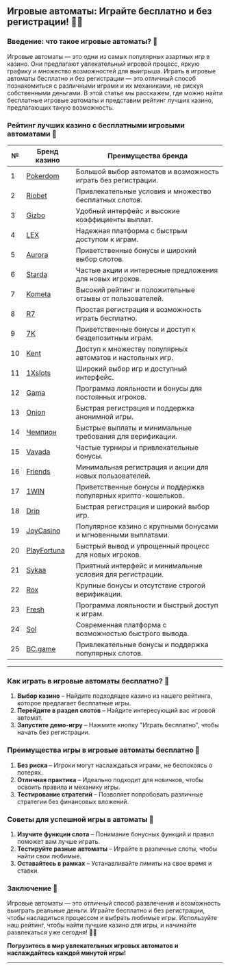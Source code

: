 ## Игровые автоматы: Играйте бесплатно и без регистрации! 🎰✨

### Введение: что такое игровые автоматы? 🎯

Игровые автоматы — это одни из самых популярных азартных игр в казино. Они предлагают увлекательный игровой процесс, яркую графику и множество возможностей для выигрыша. Играть в игровые автоматы бесплатно и без регистрации — это отличный способ познакомиться с различными играми и их механиками, не рискуя собственными деньгами. В этой статье мы расскажем, где можно найти бесплатные игровые автоматы и представим рейтинг лучших казино, предлагающих такую возможность.

### Рейтинг лучших казино с бесплатными игровыми автоматами 🏅

| №  | Бренд казино  | Преимущества бренда                                            |
|----|---------------|---------------------------------------------------------------|
| 1  | [Pokerdom](https://brandplay.link/4k77v2yx) | Большой выбор автоматов и возможность играть без регистрации. |
| 2  | [Riobet](https://brandplay.link/7xBLTPyj) | Привлекательные условия и множество бесплатных слотов.        |
| 3  | [Gizbo](https://brandplay.link/bprXw4YV) | Удобный интерфейс и высокие коэффициенты выплат.             |
| 4  | [LEX](https://brandplay.link/zW4hdDFV) | Надежная платформа с быстрым доступом к играм.               |
| 5  | [Aurora](https://10trafic-stat2.com/click/668546556bcc6313411604bd/6766/13032/subaccount) | Приветственные бонусы и широкий выбор слотов.                |
| 6  | [Starda](https://brandplay.link/fB7xwRFL) | Частые акции и интересные предложения для новых игроков.      |
| 7  | [Kometa](https://brandplay.link/8ZymQJV8) | Высокий рейтинг и положительные отзывы от пользователей.      |
| 8  | [R7](https://brandplay.link/bMd3Yjsw) | Простая регистрация и возможность играть бесплатно.           |
| 9  | [7K](https://brandplay.link/BvQyFShp) | Приветственные бонусы и доступ к бездепозитным играм.       |
| 10 | [Kent](https://brandplay.link/Fv2WP3js) | Доступ к множеству популярных автоматов и настольных игр.     |
| 11 | [1Xslots](https://brandplay.link/hSB1khtr) | Широкий выбор игр и доступный интерфейс.                     |
| 12 | [Gama](https://brandplay.link/j6NMKsDz) | Программа лояльности и бонусы для постоянных игроков.         |
| 13 | [Onion](https://brandplay.link/zBGRVpQ9) | Быстрая регистрация и поддержка анонимной игры.              |
| 14 | [Чемпион](https://temon-gter.cfd/go/lRq?p80412p304504pcc44t17455) | Быстрые выплаты и минимальные требования для верификации.    |
| 15 | [Vavada](https://vavadapartner.pro/?promo=ea5c9275-6854-4505-94fc-95ab18221945-linkb2) | Частые турниры и привлекательные бонусы.                      |
| 16 | [Friends](https://gofriends.vc/linkb2) | Минимальная регистрация и акции для новых пользователей.      |
| 17 | [1WIN](https://brandplay.link/smXVpBbG) | Приветственные бонусы и поддержка популярных крипто-кошельков. |
| 18 | [Drip](https://drp-ircp01.com/c07e6a3db) | Быстрая регистрация и широкий выбор игр.                     |
| 19 | [JoyCasino](https://rpc30.call2me.pro/?/ru/registration?apkpop=0&partner=p24970p3291217pc98f) | Популярное казино с крупными бонусами и мгновенными выплатами. |
| 20 | [PlayFortuna](https://fortunapromo.net/alt/playfortuna/registration?0dc4a9362a71feb7e3f165fb8e766f70) | Быстрый вывод и упрощенный процесс для новых игроков.       |
| 21 | [Sykaa](https://s-two-way.com/?source=linkb2&pid=30697) | Приятный интерфейс и минимальные условия для регистрации.     |
| 22 | [Rox](https://rox-pvwfpjgcxe.com/cb1ee18a5) | Крупные бонусы и отсутствие строгой верификации.              |
| 23 | [Fresh](https://fresh-eumwkxwao.com/c3f7b485d) | Программа лояльности и быстрый доступ к играм.                |
| 24 | [Sol](https://sol-mmtdzfbaco.com/cb2415bca) | Современная платформа с возможностью быстрого вывода.         |
| 25 | [BC.game](https://partnerbcgame.com/dcc53d441) | Привлекательные бонусы и поддержка популярных слотов.         |

---

### Как играть в игровые автоматы бесплатно? 🎲

1. **Выбор казино** – Найдите подходящее казино из нашего рейтинга, которое предлагает бесплатные игры.
2. **Перейдите в раздел слотов** – Найдите интересующий вас игровой автомат.
3. **Запустите демо-игру** – Нажмите кнопку "Играть бесплатно", чтобы начать без регистрации.

### Преимущества игры в игровые автоматы бесплатно 🎉

1. **Без риска** – Игроки могут наслаждаться играми, не беспокоясь о потерях.
2. **Отличная практика** – Идеально подходит для новичков, чтобы освоить правила и механику игры.
3. **Тестирование стратегий** – Позволяет попробовать различные стратегии без финансовых вложений.

### Советы для успешной игры в автоматы 🎯

1. **Изучите функции слота** – Понимание бонусных функций и правил поможет вам лучше играть.
2. **Тестируйте разные автоматы** – Играйте в различные слоты, чтобы найти свои любимые.
3. **Оставайтесь в рамках** – Устанавливайте лимиты на свое время и ставки.

### Заключение 📝

Игровые автоматы — это отличный способ развлечения и возможность выиграть реальные деньги. Играйте бесплатно и без регистрации, чтобы насладиться процессом и выбрать любимые игры. Используйте наш рейтинг, чтобы найти лучшие казино для игры, и начинайте развлекаться уже сегодня! 🎰💵

**Погрузитесь в мир увлекательных игровых автоматов и наслаждайтесь каждой минутой игры!**

---
